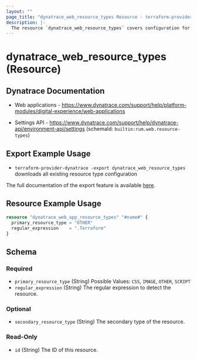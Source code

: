 ```yaml
---
layout: ""
page_title: "dynatrace_web_resource_types Resource - terraform-provider-dynatrace"
description: |-
  The resource `dynatrace_web_resource_types` covers configuration for web application resource types
---
```


# dynatrace_web_resource_types (Resource)

## Dynatrace Documentation

- Web applications - https://www.dynatrace.com/support/help/platform-modules/digital-experience/web-applications

- Settings API - https://www.dynatrace.com/support/help/dynatrace-api/environment-api/settings (schemaId: `builtin:rum.web.resource-types`)

## Export Example Usage

- `terraform-provider-dynatrace -export dynatrace_web_resource_types` downloads all existing resource type configuration

The full documentation of the export feature is available [here](https://registry.terraform.io/providers/dynatrace-oss/dynatrace/latest/docs/guides/export-v2).

## Resource Example Usage

```terraform
resource "dynatrace_web_app_resource_types" "#name#" {
  primary_resource_type = "OTHER"
  regular_expression    = ".Terraform"
}
```

<!-- schema generated by tfplugindocs -->
## Schema

### Required

- `primary_resource_type` (String) Possible Values: `CSS`, `IMAGE`, `OTHER`, `SCRIPT`
- `regular_expression` (String) The regular expression to detect the resource.

### Optional

- `secondary_resource_type` (String) The secondary type of the resource.

### Read-Only

- `id` (String) The ID of this resource.
 